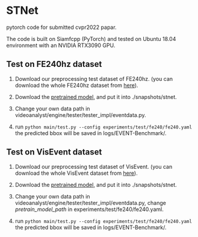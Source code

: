 # STNet
pytorch code for submitted cvpr2022 papar.

The code is built on Siamfcpp (PyTorch) and tested on Ubuntu 18.04 environment with an NVIDIA RTX3090 GPU.

##  Test on FE240hz dataset
1. Download our preprocessing test dataset of FE240hz. (you can download the whole FE240hz dataset from [here](https://zhangjiqing.com/publication/iccv21_fe108_tracking/)).

2. Download the [pretrained model](https://drive.google.com/file/d/1xD-d24TRoMHRAQKIxE7CxMhI2UffSiUG/view?usp=sharing), and put it into ./snapshots/stnet.

3. Change your own data path in videoanalyst/engine/tester/tester_impl/eventdata.py.

4. run ``` python main/test.py --config experiments/test/fe240/fe240.yaml ``` the predicted bbox will be saved in logs/EVENT-Benchmark/. 

##  Test on VisEvent dataset
1. Download our preprocessing test dataset of VisEvent. (you can download the whole VisEvent dataset from [here](https://github.com/wangxiao5791509/VisEvent_SOT_Benchmark)).

2. Download the [pretrained model](https://drive.google.com/file/d/1xD-d24TRoMHRAQKIxE7CxMhI2UffSiUG/view?usp=sharing), and put it into ./snapshots/stnet.

3. Change your own data path in videoanalyst/engine/tester/tester_impl/eventdata.py, change  _pretrain_model_path_ in experiments/test/fe240/fe240.yaml.

4. run ``` python main/test.py --config experiments/test/fe240/fe240.yaml ``` the predicted bbox will be saved in logs/EVENT-Benchmark/. 
